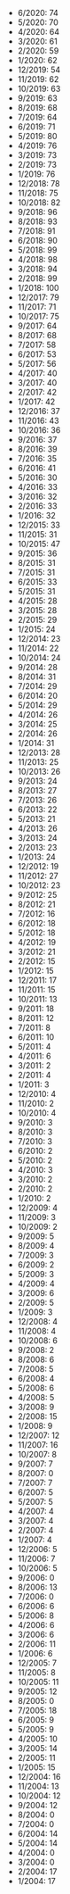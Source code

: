 *  6/2020: 74
*  5/2020: 70
*  4/2020: 64
*  3/2020: 61
*  2/2020: 59
*  1/2020: 62
*  12/2019: 54
*  11/2019: 62
*  10/2019: 63
*  9/2019: 63
*  8/2019: 68
*  7/2019: 64
*  6/2019: 71
*  5/2019: 80
*  4/2019: 76
*  3/2019: 73
*  2/2019: 73
*  1/2019: 76
*  12/2018: 78
*  11/2018: 75
*  10/2018: 82
*  9/2018: 96
*  8/2018: 93
*  7/2018: 91
*  6/2018: 90
*  5/2018: 99
*  4/2018: 98
*  3/2018: 94
*  2/2018: 99
*  1/2018: 100
*  12/2017: 79
*  11/2017: 71
*  10/2017: 75
*  9/2017: 64
*  8/2017: 68
*  7/2017: 58
*  6/2017: 53
*  5/2017: 56
*  4/2017: 40
*  3/2017: 40
*  2/2017: 42
*  1/2017: 42
*  12/2016: 37
*  11/2016: 43
*  10/2016: 36
*  9/2016: 37
*  8/2016: 39
*  7/2016: 35
*  6/2016: 41
*  5/2016: 30
*  4/2016: 33
*  3/2016: 32
*  2/2016: 33
*  1/2016: 32
*  12/2015: 33
*  11/2015: 31
*  10/2015: 47
*  9/2015: 36
*  8/2015: 31
*  7/2015: 31
*  6/2015: 33
*  5/2015: 31
*  4/2015: 28
*  3/2015: 28
*  2/2015: 29
*  1/2015: 24
*  12/2014: 23
*  11/2014: 22
*  10/2014: 24
*  9/2014: 28
*  8/2014: 31
*  7/2014: 29
*  6/2014: 20
*  5/2014: 29
*  4/2014: 26
*  3/2014: 25
*  2/2014: 26
*  1/2014: 31
*  12/2013: 28
*  11/2013: 25
*  10/2013: 26
*  9/2013: 24
*  8/2013: 27
*  7/2013: 26
*  6/2013: 22
*  5/2013: 21
*  4/2013: 26
*  3/2013: 24
*  2/2013: 23
*  1/2013: 24
*  12/2012: 19
*  11/2012: 27
*  10/2012: 23
*  9/2012: 25
*  8/2012: 21
*  7/2012: 16
*  6/2012: 18
*  5/2012: 18
*  4/2012: 19
*  3/2012: 21
*  2/2012: 15
*  1/2012: 15
*  12/2011: 17
*  11/2011: 15
*  10/2011: 13
*  9/2011: 18
*  8/2011: 12
*  7/2011: 8
*  6/2011: 10
*  5/2011: 4
*  4/2011: 6
*  3/2011: 2
*  2/2011: 4
*  1/2011: 3
*  12/2010: 4
*  11/2010: 2
*  10/2010: 4
*  9/2010: 3
*  8/2010: 3
*  7/2010: 3
*  6/2010: 2
*  5/2010: 2
*  4/2010: 3
*  3/2010: 2
*  2/2010: 2
*  1/2010: 2
*  12/2009: 4
*  11/2009: 3
*  10/2009: 2
*  9/2009: 5
*  8/2009: 4
*  7/2009: 3
*  6/2009: 2
*  5/2009: 3
*  4/2009: 4
*  3/2009: 6
*  2/2009: 5
*  1/2009: 3
*  12/2008: 4
*  11/2008: 4
*  10/2008: 6
*  9/2008: 2
*  8/2008: 6
*  7/2008: 5
*  6/2008: 4
*  5/2008: 6
*  4/2008: 5
*  3/2008: 9
*  2/2008: 15
*  1/2008: 9
*  12/2007: 12
*  11/2007: 16
*  10/2007: 8
*  9/2007: 7
*  8/2007: 0
*  7/2007: 7
*  6/2007: 5
*  5/2007: 5
*  4/2007: 4
*  3/2007: 4
*  2/2007: 4
*  1/2007: 4
*  12/2006: 5
*  11/2006: 7
*  10/2006: 5
*  9/2006: 0
*  8/2006: 13
*  7/2006: 0
*  6/2006: 6
*  5/2006: 8
*  4/2006: 6
*  3/2006: 6
*  2/2006: 11
*  1/2006: 6
*  12/2005: 7
*  11/2005: 8
*  10/2005: 11
*  9/2005: 12
*  8/2005: 0
*  7/2005: 18
*  6/2005: 9
*  5/2005: 9
*  4/2005: 10
*  3/2005: 14
*  2/2005: 11
*  1/2005: 15
*  12/2004: 16
*  11/2004: 13
*  10/2004: 12
*  9/2004: 12
*  8/2004: 0
*  7/2004: 0
*  6/2004: 14
*  5/2004: 14
*  4/2004: 0
*  3/2004: 0
*  2/2004: 17
*  1/2004: 17